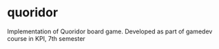 # quoridor
Implementation of Quoridor board game. Developed as part of gamedev course in KPI, 7th semester
